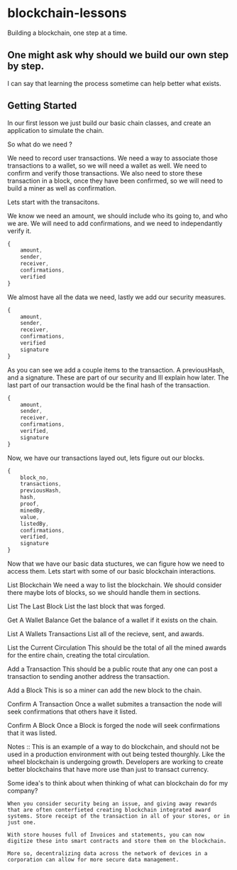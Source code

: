 # blockchain-lessons
Building a blockchain, one step at a time.

## One might ask why should we build our own step by step. 

I can say that learning the process sometime can help better what exists.

## Getting Started

In our first lesson we just build our basic chain classes, and create an application to simulate the chain.

So what do we need ?

We need to record user transactions.
We need a way to associate those transactions to a wallet, so we will need a wallet as well.
We need to confirm and verify those transactions.
We also need to store these transaction in a block, once they have been confirmed, so we will need to build a miner as well as confirmation.


Lets start with the transacitons.

We know we need an amount, we should include who its going to, and who we are. We will need to add confirmations, and we need to independantly verify it.
```JavaScript
{
    amount,
    sender,
    receiver,
    confirmations,
    verified
}

```

We almost have all the data we need, lastly we add our security measures.

```JavaScript
{
    amount,
    sender,
    receiver,
    confirmations,
    verified
    signature
}

```

As you can see we add a couple items to the transaction. A previousHash, and a signature.
These are part of our security and Ill explain how later. The last part of our transaction would be 
the final hash of the transaction.

```JavaScript
{
    amount,
    sender,
    receiver,
    confirmations,
    verified,
    signature
}

```

Now, we have our transactions layed out, lets figure out our blocks.

```JavaScript
{
    block_no,
    transactions,
    previousHash,
    hash,
    proof,
    minedBy,
    value,
    listedBy,
    confirmations,
    verified,
    signature
}

```

Now that we have our basic data stuctures, we can figure how we need to access them.
Lets start with some of our basic blockchain interactions.


List Blockchain
    We need a way to list the blockchain. 
    We should consider there maybe lots of blocks, so we should handle them in sections.

List The Last Block
    List the last block that was forged.

Get A Wallet Balance
    Get the balance of a wallet if it exists on the chain.

List A Wallets Transactions
    List all of the recieve, sent, and awards.

List the Current Circulation
    This should be the total of all the mined awards for the entire chain, creating the total circulation.

Add a Transaction
    This should be a public route that any one can post a transaction to sending another address the transaction.

Add a Block
    This is so a miner can add the new block to the chain.

Confirm A Transaction
    Once a wallet submites a transaction the node will seek confirmations that others have it listed.

Confirm A Block
    Once a Block is forged the node will seek confirmations that it was listed.

Notes :: This is an example of a way to do blockchain, and should not be used in a production environment with out being tested thourghly. Like the wheel blockchain is undergoing growth. Developers are working to create better blockchains that have more use than just to transact currency. 

Some idea's to think about when thinking of what can blockchain do for my company?

    When you consider security being an issue, and giving away rewards that are often conterfieted creating blockchain integrated award systems. Store receipt of the transaction in all of your stores, or in just one.

    With store houses full of Invoices and statements, you can now digitize these into smart contracts and store them on the blockchain.

    More so, decentralizing data across the network of devices in a corporation can allow for more secure data management. 







